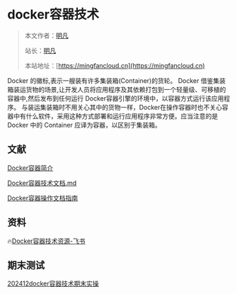 # docker容器技术

> 本文作者：[明凡]()
>
> 站长：[明凡]()
>
> 本站地址：[https://mingfancloud.cn](https://mingfancloud.cn)

Docker 的徽标,表示一艘装有许多集装箱(Container)的货轮。
Docker 借鉴集装箱装运货物的场景,让开发人员将应用程序及其依赖打包到一个轻量级、可移植的容器中,然后发布到任何运行 Docker容器引擎的环境中，以容器方式运行该应用程序。
与装运集装箱时不用关心其中的货物一样，Docker在操作容器时也不关心容器中有什么软件，采用这种方式部署和运行应用程序非常方便。应当注意的是Docker 中的 Container 应译为容器，以区别于集装箱。

## 文献

[Docker容器简介](Docker容器简介.md)

[Docker容器技术文档.md](Docker容器技术文档.md)

[Docker容器操作文档指南](Docker容器操作文档指南.md)

## 资料

🔥[Docker容器技术资源-飞书](https://q1h6kdpo24v.feishu.cn/drive/folder/M8ZkfNLXOlMequdTdQeclnnCn9g)

## 期末测试

[202412docker容器技术期末实操](../期末试题解析/202412docker容器技术期末实操.md)

